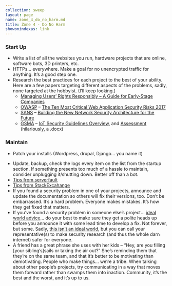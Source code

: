 ```yaml
---
collection: sweep
layout: page
name: zone_4_do_no_harm.md
title: Zone 4 - Do No Harm
showonindexas: link
---
```


### Start Up
*   Write a list of all the websites you run, hardware projects that are online, software bots, 3D printers, etc.
*   HTTPs… everywhere. Make a goal for no unencrypted traffic for anything. It’s a good step one.
*   Research the best practices for each project to the best of your ability. Here are a few papers targeting different aspects of the problems, sadly, none targeted at the hobbyist. (I’ll keep looking.)
    *   [Managing Users’ Rights Responsibly – A Guide for Early-Stage Companies](http://www.csrandthelaw.com/2016/04/01/managing-users-rights-responsibly-a-guide-for-early-stage-companies/)
    *   [OWASP](https://www.owasp.org) – [The Ten Most Critical Web Application Security Risks 2017](https://www.owasp.org/index.php/Category:OWASP_Top_Ten_2017_Project)
    *   [SANS](https://www.sans.org/) – [Building the New Network Security Architecture for the Future](https://www.sans.org/reading-room/whitepapers/analyst/building-network-security-architecture-future-38255)
    *   [GSMA](https://www.gsma.com/iot/future-iot-networks/iot-security-guidelines/) – [IoT Security Guidelines Overview](https://www.gsma.com/iot/iot-security-guidelines-overview-document/), and [Assessment](https://www.gsma.com/iot/iot-security-assessment/) (hilariously, a .docx)

### Maintain
- Patch your installs (Wordpress, drupal, Django... you name it)
*   Update, backup, check the logs every item on the list from the startup section. If something presents too much of a hassle to maintain, consider unplugging it/shutting down. Better off than a bot.
  * [Tips from serverfault](http://serverfault.com/questions/2783/how-do-i-know-if-my-linux-server-has-been-hacked)
  * [Tips from StackExcahange](http://security.stackexchange.com/questions/7443/how-do-you-know-your-server-has-been-compromised)
*   If you found a security problem in one of your projects, announce and update the documentation so others will fix their versions, too. Don’t be embarrassed. It’s a hard problem. Everyone makes mistakes. It’s how they get fixed that matters.
*   If you’ve found a security problem in someone else’s project… [ideal world advice](https://blogs.dropbox.com/tech/2018/03/protecting-security-researchers/)… do your best to make sure they get a polite heads up before you announce it with some lead time to develop a fix. Not forever, but some. Sadly, [this isn’t an ideal world](https://www.eff.org/issues/coders/vulnerability-reporting-faq), but you can call your representative(s) to make security research (and thus the whole darn internet) safer for everyone.
*   A friend has a great phrase she uses with her kids – “Hey, are you filling [your sibling’s]sails or taking the air out?” She’s reminding them that they’re on the same team, and that it’s better to be motivating than demotivating. People who make things… we’re a tribe. When talking about other people’s projects, try communicating in a way that moves them forward rather than swamps them into inaction. Community, it’s the best and the worst, and it’s up to us.
